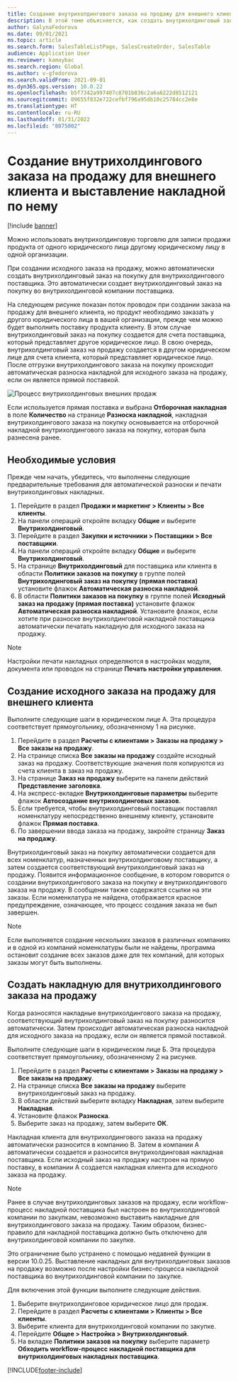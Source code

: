 ```yaml
---
title: Создание внутрихолдингового заказа на продажу для внешнего клиента и выставление накладной по нему
description: В этой теме объясняется, как создать внутрихолдинговый заказ на продажу для внешнего клиента и выставить накладную по нему
author: GalynaFedorova
ms.date: 09/01/2021
ms.topic: article
ms.search.form: SalesTableListPage, SalesCreateOrder, SalesTable
audience: Application User
ms.reviewer: kamaybac
ms.search.region: Global
ms.author: v-gfedorova
ms.search.validFrom: 2021-09-01
ms.dyn365.ops.version: 10.0.22
ms.openlocfilehash: b5f7342a997407c8701b836c2a6a6222d8512121
ms.sourcegitcommit: 89655f832e722cefbf796a95db10c25784cc2e8e
ms.translationtype: HT
ms.contentlocale: ru-RU
ms.lasthandoff: 01/31/2022
ms.locfileid: "8075002"
---
```

# <a name="create-and-invoice-an-intercompany-sales-order-for-an-external-customer"></a>Создание внутрихолдингового заказа на продажу для внешнего клиента и выставление накладной по нему

[!include [banner](../../includes/banner.md)]

Можно использовать внутрихолдинговую торговлю для записи продажи продукта от одного юридического лица другому юридическому лицу в одной организации.

При создании исходного заказа на продажу, можно автоматически создать внутрихолдинговый заказ на покупку для внутрихолдингового поставщика. Это автоматически создает внутрихолдинговый заказ на покупку во внутрихолдинговой компании поставщика.

На следующем рисунке показан поток проводок при создании заказа на продажу для внешнего клиента, но продукт необходимо заказать у другого юридического лица в вашей организации, прежде чем можно будет выполнить поставку продукта клиенту. В этом случае внутрихолдинговый заказ на покупку создается для счета поставщика, который представляет другое юридическое лицо. В свою очередь, внутрихолдинговый заказ на продажу создается в другом юридическом лице для счета клиента, который представляет юридическое лицо. После отгрузки внутрихолдингового заказа на покупку происходит автоматическая разноска накладной для исходного заказа на продажу, если он является прямой поставкой.

![Процесс внутрихолдинговых внешних продаж](media/intercompanyexternalsalesprocess.png)

Если используется прямая поставка и выбрана **Отборочная накладная** в поле **Количество** на странице **Разноска накладной**, накладная внутрихолдингового заказа на покупку основывается на отборочной накладной внутрихолдингового заказа на покупку, которая была разнесена ранее.

## <a name="prerequisites"></a>Необходимые условия

Прежде чем начать, убедитесь, что выполнены следующие предварительные требования для автоматической разноски и печати внутрихолдинговых накладных.

1. Перейдите в раздел **Продажи и маркетинг \> Клиенты \> Все клиенты**.
1. На панели операций откройте вкладку **Общие** и выберите **Внутрихолдинговый**.
1. Перейдите в раздел **Закупки и источники \> Поставщики \> Все поставщики**.
1. На панели операций откройте вкладку **Общие** и выберите **Внутрихолдинговый**.
1. На странице **Внутрихолдинговый** для поставщика или клиента в области **Политики заказов на покупку** в группе полей **Внутрихолдинговый заказ на покупку (прямая поставка)** установите флажок **Автоматическая разноска накладной**.
1. В области **Политики заказов на покупку** в группе полей **Исходный заказ на продажу (прямая поставка)** установите флажок **Автоматическая разноска накладной**. Установите флажок, если хотите при разноске внутрихолдинговой накладной поставщика автоматически печатать накладную для исходного заказа на продажу.

> [!NOTE]
> Настройки печати накладных определяются в настройках модуля, документа или проводок на странице **Печать настройки управления**.

## <a name="create-an-original-sales-order-for-an-external-customer"></a>Создание исходного заказа на продажу для внешнего клиента

Выполните следующие шаги в юридическом лице A. Эта процедура соответствует прямоугольнику, обозначенному 1 на рисунке.

1. Перейдите в раздел **Расчеты с клиентами \> Заказы на продажу \> Все заказы на продажу**.
1. На странице списка **Все заказы на продажу** создайте исходный заказ на продажу. Соответствующие значения поля копируются из счета клиента в заказ на продажу.
1. На странице **Заказ на продажу** выберите на панели действий **Представление заголовка**.
1. На экспресс-вкладке **Внутрихолдинговые параметры** выберите флажок **Автосоздание внутрихолдинговых заказов**.
1. Если требуется, чтобы внутрихолдинговый поставщик поставлял номенклатуру непосредственно внешнему клиенту, установите флажок **Прямая поставка**.
1. По завершении ввода заказа на продажу, закройте страницу **Заказ на продажу**.

Внутрихолдинговый заказ на покупку автоматически создается для всех номенклатур, назначенных внутрихолдинговому поставщику, а затем создается соответствующий внутрихолдинговый заказ на продажу. Появится информационное сообщение, в котором говорится о создании внутрихолдингового заказа на покупку и внутрихолдингового заказа на продажу. В сообщении также содержатся ссылки на эти заказы. Если номенклатура не найдена, отображается красное предупреждение, означающее, что процесс создания заказа не был завершен.

> [!NOTE]
> Если выполняется создание нескольких заказов в различных компаниях и в одной из компаний номенклатуры были не найдены, программа остановит создание всех заказов даже для тех компаний, для которых заказы могут быть выполнены.

## <a name="invoice-an-intercompany-sales-order"></a>Создать накладную для внутрихолдингового заказа на продажу

Когда разносятся накладные внутрихолдингового заказа на продажу, соответствующий внутрихолдинговый заказ на покупку разносится автоматически. Затем происходит автоматическая разноска накладной для исходного заказа на продажу, если он является прямой поставкой.

Выполните следующие шаги в юридическом лице Б. Эта процедура соответствует прямоугольнику, обозначенному 2 на рисунке.

1. Перейдите в раздел **Расчеты с клиентами \> Заказы на продажу \> Все заказы на продажу**.
1. На странице списка **Все заказы на продажу** выберите внутрихолдинговый заказ на продажу.
1. В области действий выберите вкладку **Накладная**, затем выберите **Накладная**.
1. Установите флажок **Разноска**.
1. Выберите заказ на продажу, затем выберите **ОК**.

Накладная клиента для внутрихолдингового заказа на продажу автоматически разносится в компанию В. Затем в компании А автоматически создается и разносится внутрихолдинговая накладная поставщика. Если исходный заказ на продажу настроен на прямую поставку, в компании А создается накладная клиента для исходного заказа на продажу.

> [!NOTE]
> Ранее в случае внутрихолдинговых заказов на продажу, если workflow-процесс накладной поставщика был настроен во внутрихолдинговой компании по закупкам, невозможно выставить накладные для внутрихолдингового заказа на продажу. Таким образом, бизнес-правило для накладной поставщика должно быть отключено для внутрихолдинговой компании по закупке. 
> 
> Это ограничение было устранено с помощью недавней функции в версии 10.0.25. Выставление накладных для внутрихолдинговых заказов на продажу возможно после настройки бизнес-процесса накладной поставщика во внутрихолдинговой компании по закупке.
> 
> Для включения этой функции выполните следующие действия.
>
> 1. Выберите внутрихолдинговое юридическое лицо для продаж.  
> 2. Перейдите в раздел **Расчеты с клиентами \> Клиенты \> Все клиенты**.
> 3. Выберите клиента для внутрихолдинговой компании по закупке.
> 4. Перейдите **Общее \> Настройка \> Внутрихолдинговый**.
> 5. На вкладке **Политики заказов на покупку** выберите параметр **Обходить workflow-процесс накладной поставщика для внутрихолдинговых накладных поставщика**.

[!INCLUDE[footer-include](../../includes/footer-banner.md)]
